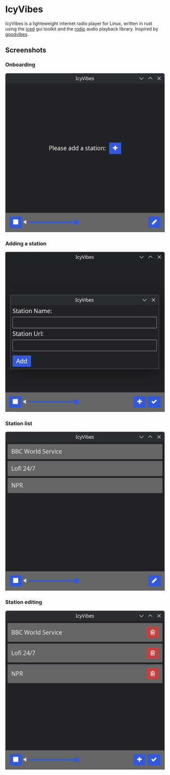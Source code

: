 # IcyVibes
IcyVibes is a lighteweight internet radio player for Linux, written in rust using the [iced](https://iced.rs/) gui toolkit and the [rodio](https://github.com/RustAudio/rodio) audio playback library. Inspired by [goodvibes](https://gitlab.com/goodvibes/goodvibes).

## Screenshots
### Onboarding
![IcyVibes Onboarding](/repoassets/firststart.png?raw=true)
### Adding a station
![IcyVibes adding a station](/repoassets/addstation.png?raw=true)
### Station list
![IcyVibes station list](/repoassets/stationlist.png?raw=true)
### Station editing
![IcyVibes station list](/repoassets/stationedit.png?raw=true)
